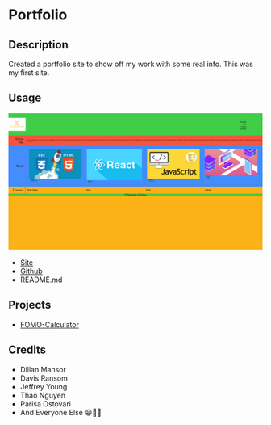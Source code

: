 # Portfolio

## Description

Created a portfolio site to show off my work with some real info. This was my first site.

## Usage

![Nicholas Golston website](assets/images/screenshot.png)

- [Site](https://ngolston.github.io/portfolio/)
- [Github](https://github.com/ngolston/portfolio)
- README.md

## Projects

- [FOMO-Calculator](https://ngolston.github.io/FOMO_Cal/)

## Credits

- Dillan Mansor
- Davis Ransom
- Jeffrey Young
- Thao Nguyen
- Parisa Ostovari
- And Everyone Else 😁🙏🏾
